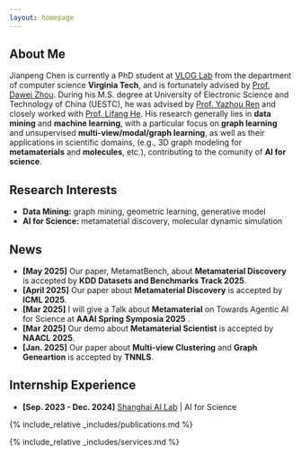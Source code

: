 ```yaml
---
layout: homepage
---
```


## About Me

Jianpeng Chen is currently a PhD student at [VLOG Lab](https://sites.google.com/view/dawei-zhou/vlog-lab) from the department of computer science **Virginia Tech**, and is fortunately advised by [Prof. Dawei Zhou](https://sites.google.com/view/dawei-zhou/home?authuser=0). During his M.S. degree at University of Electronic Science and Technology of China (UESTC), he was advised by [Prof. Yazhou Ren](https://yazhou-ren.github.io/) and closely worked with [Prof. Lifang He](https://engineering.lehigh.edu/faculty/lifang-he). His research generally lies in **data mining** and **machine learning**, with a particular focus on **graph learning** and unsupervised **multi-view/modal/graph learning**, as well as their applications in scientific domains, (e.g., 3D graph modeling for **metamaterials** and **molecules**, etc.), contributing to the comunity of **AI for science**.


## Research Interests

- **Data Mining:** graph mining, geometric learning, generative model
- **AI for Science:** metamaterial discovery, molecular dynamic simulation

## News

- **[May 2025]** Our paper, MetamatBench, about **Metamaterial Discovery** is accepted by **KDD Datasets and Benchmarks Track 2025**.
- **[April 2025]** Our paper about **Metamaterial Discovery** is accepted by **ICML 2025**.
- **[Mar 2025]** I will give a Talk about **Metamaterial** on Towards Agentic AI for Science at **AAAI Spring Symposia 2025** .
- **[Mar 2025]** Our demo about **Metamaterial Scientist**  is accepted by **NAACL 2025**.
- **[Jan. 2025]** Our paper about **Multi-view Clustering** and **Graph Geneartion** is accepted by **TNNLS**.

## Internship Experience
- **[Sep. 2023 - Dec. 2024]** [Shanghai AI Lab](https://www.shlab.org.cn/) | AI for Science 


{% include_relative _includes/publications.md %}

{% include_relative _includes/services.md %}
